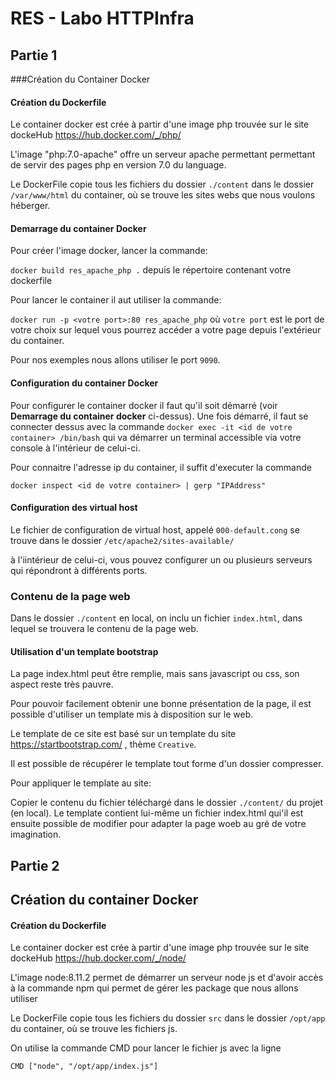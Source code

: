 # RES - Labo HTTPInfra



## Partie 1

###Création  du Container Docker

#### Création du Dockerfile 

Le container docker est crée à partir d'une image php trouvée sur le site dockeHub https://hub.docker.com/_/php/ 

L'image "php:7.0-apache" offre un serveur apache permettant permettant de servir des pages php en version 7.0 du language. 

Le DockerFile copie tous les fichiers du dossier `./content` dans le dossier `/var/www/html` du container, où se trouve les sites webs que nous voulons héberger.

#### Demarrage du container Docker

Pour créer l'image docker, lancer la commande: 

`docker build res_apache_php .` depuis le répertoire contenant votre dockerfile

Pour lancer le container il aut utiliser la commande:

`docker run -p <votre port>:80 res_apache_php` où `votre port` est le port de votre choix sur lequel vous pourrez accéder a votre page depuis l'extérieur du container.

Pour nos exemples nous allons utiliser le port `9090`. 

#### Configuration du container Docker

Pour configurer le container docker il faut qu'il soit démarré (voir **Demarrage du container docker** ci-dessus). Une fois démarré, il faut se connecter dessus avec la commande `docker exec -it <id de votre container> /bin/bash` qui va démarrer un terminal accessible via votre console à l'intérieur de celui-ci.

Pour connaitre l'adresse ip du container, il suffit d'executer la commande 

`docker inspect <id de votre container> | gerp "IPAddress"` 



#### Configuration des virtual host

Le fichier de configuration de virtual host, appelé `000-default.cong` se trouve dans le dossier `/etc/apache2/sites-available/`

à l'iintérieur de celui-ci, vous pouvez configurer un ou plusieurs serveurs qui répondront à différents ports. 

### Contenu de la page web

Dans le dossier `./content` en local, on inclu un fichier `index.html`, dans lequel se trouvera le contenu de la page web. 

#### Utilisation d'un template bootstrap

La page index.html peut être remplie, mais sans javascript ou css, son aspect reste très pauvre. 

Pour pouvoir facilement obtenir une bonne présentation de la page, il est possible d'utiliser un template mis à disposition sur le web.

Le template de ce site est basé sur un template du site https://startbootstrap.com/ , thème `Creative`. 

Il est possible de récupérer le template tout forme d'un dossier compresser. 

Pour appliquer le template au site: 

Copier le contenu du fichier téléchargé dans le dossier `./content/` du projet (en local). Le template contient lui-même un fichier index.html qui'il est ensuite possible de modifier pour adapter la page woeb au gré de votre imagination. 



## Partie 2

## Création du container Docker

#### Création du Dockerfile

Le container docker est crée à partir d'une image php trouvée sur le site dockeHub https://hub.docker.com/_/node/

L'image node:8.11.2 permet de démarrer un serveur node js et d'avoir accès à la commande npm qui permet de gérer les package que nous allons utiliser 

Le DockerFile copie tous les fichiers du dossier `src` dans le dossier `/opt/app` du container, où se trouve les fichiers js.

On utilise la commande CMD pour lancer le fichier js avec la ligne 

`CMD ["node", "/opt/app/index.js"]`





